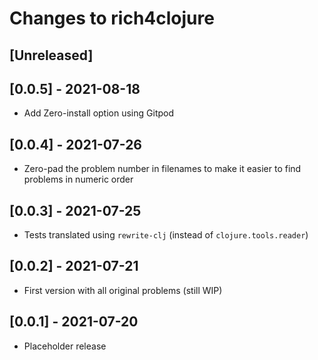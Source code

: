 # Changes to rich4clojure

## [Unreleased]

## [0.0.5] - 2021-08-18

* Add Zero-install option using Gitpod

## [0.0.4] - 2021-07-26

* Zero-pad the problem number in filenames to make it easier to find problems in numeric order

## [0.0.3] - 2021-07-25

* Tests translated using `rewrite-clj` (instead of `clojure.tools.reader`)

## [0.0.2] - 2021-07-21

* First version with all original problems (still WIP)

## [0.0.1] - 2021-07-20

* Placeholder release